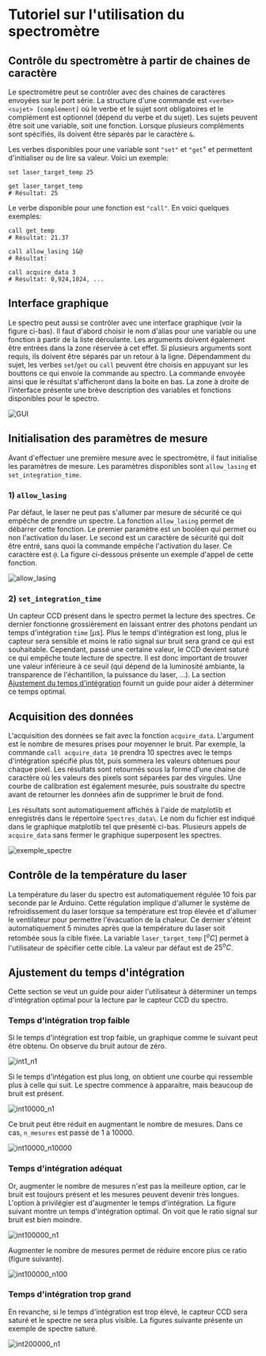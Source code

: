 # Tutoriel sur l'utilisation du spectromètre


## Contrôle du spectromètre à partir de chaines de caractère
Le spectromètre peut se contrôler avec des chaines de caractères envoyées sur le port série.
La structure d'une commande est `<verbe> <sujet> [complément]` où le verbe et le sujet sont obligatoires et le complément est optionnel (dépend du verbe et du sujet).
Les sujets peuvent être soit une variable, soit une fonction.
Lorsque plusieurs compléments sont spécifiés, ils doivent être séparés par le caractère `&`.

Les verbes disponibles pour une variable sont `"set"` et `"get`" et permettent d'initialiser ou de lire sa valeur.
Voici un exemple:
```
set laser_target_temp 25

get laser_target_temp
# Résultat: 25
```

Le verbe disponible pour une fonction est `"call"`.
En voici quelques exemples:
```
call get_temp
# Résultat: 21.37

call allow_lasing 1&@
# Résultat:

call acquire_data 3
# Résultat: 0,924,1024, ...
```


## Interface graphique
Le spectro peut aussi se contrôler avec une interface graphique (voir la figure ci-bas).
Il faut d'abord choisir le nom d'alias pour une variable ou une fonction à partir de la liste déroulante.
Les arguments doivent également être entrées dans la zone réservée à cet effet.
Si plusieurs arguments sont requis, ils doivent être séparés par un retour à la ligne.
Dépendamment du sujet, les verbes `set`/`get` ou `call` peuvent être choisis en appuyant sur les bouttons ce qui envoie la commande au spectro.
La commande envoyée ainsi que le résultat s'afficheront dans la boite en bas.
La zone à droite de l'interface présente une brève description des variables et fonctions disponibles pour le spectro.

![GUI](gui.png "GUI")


## Initialisation des paramètres de mesure
Avant d'effectuer une première mesure avec le spectromètre, il faut initialise les paramètres de mesure.
Les paramètres disponibles sont `allow_lasing` et `set_integration_time`.


### 1) `allow_lasing`
Par défaut, le laser ne peut pas s'allumer par mesure de sécurité ce qui empêche de prendre un spectre.
La fonction `allow_lasing` permet de débarrer cette fonction.
Le premier paramètre est un booléen qui permet ou non l'activation du laser.
Le second est un caractère de sécurité qui doit être entré, sans quoi la commande empêche l'activation du laser.
Ce caractère est `@`.
La figure ci-dessous présente un exemple d'appel de cette fonction.

![allow_lasing](allow_lasing.png "allow_lasing")


### 2) `set_integration_time`
Un capteur CCD présent dans le spectro permet la lecture des spectres.
Ce dernier fonctionne grossièrement en laissant entrer des photons pendant un temps d'intégration `time` [$\mu s$].
Plus le temps d'intégration est long, plus le capteur sera sensible et moins le ratio signal sur bruit sera grand ce qui est souhaitable.
Cependant, passé une certaine valeur, le CCD devient saturé ce qui empêche toute lecture de spectre.
Il est donc important de trouver une valeur inférieure à ce seuil (qui dépend de la luminosité ambiante, la transparence de l'échantillon, la puissance du laser, ...).
La section [Ajustement du temps d'intégration](#ajustement-du-temps-dintégration) fournit un guide pour aider à déterminer ce temps optimal.


## Acquisition des données
L'acquisition des données se fait avec la fonction `acquire_data`.
L'argument est le nombre de mesures prises pour moyenner le bruit.
Par exemple, la commande `call acquire_data 10` prendra 10 spectres avec le temps d'intégration spécifié plus tôt, puis sommera les valeurs obtenues pour chaque pixel.
Les résultats sont retournés sous la forme d'une chaine de caractère où les valeurs des pixels sont séparées par des virgules.
Une courbe de calibration est également mesurée, puis soustraite du spectre avant de retourner les données afin de supprimer le bruit de fond.

Les résultats sont automatiquement affichés à l'aide de matplotlib et enregistrés dans le répertoire `Spectres_data\`.
Le nom du fichier est indiqué dans le graphique matplotlib tel que présenté ci-bas.
Plusieurs appels de `acquire_data` sans fermer le graphique superposent les spectres.

![exemple_spectre](spectre.png "exemple spectre")


## Contrôle de la température du laser
La température du laser du spectro est automatiquement régulée 10 fois par seconde par le Arduino.
Cette régulation implique d'allumer le système de refroidissement du laser lorsque sa température est trop élevée et d'allumer le ventilateur pour permettre l'évacuation de la chaleur.
Ce dernier s'éteint automatiquement 5 minutes après que la température du laser soit retombée sous la cible fixée.
La variable `laser_target_temp` [$^oC$] permet à l'utilisateur de spécifier cette cible.
La valeur par défaut est de $25^oC$.


## Ajustement du temps d'intégration
Cette section se veut un guide pour aider l'utilisateur à déterminer un temps d'intégration optimal pour la lecture par le capteur CCD du spectro.


### Temps d'intégration trop faible
Si le temps d'intégration est trop faible, un graphique comme le suivant peut être obtenu.
On observe du bruit autour de zéro.

![int1_n1](debugging/int1_n1.png "int1_n1")

Si le temps d'intégation est plus long, on obtient une courbe qui ressemble plus à celle qui suit.
Le spectre commence à apparaitre, mais beaucoup de bruit est présent.

![int10000_n1](debugging/int10000_n1.png "int10000_n1")

Ce bruit peut être réduit en augmentant le nombre de mesures.
Dans ce cas, `n_mesures` est passé de 1 à 10000.

![int10000_n10000](debugging/int10000_n10000.png "int10000_n10000")


### Temps d'intégration adéquat
Or, augmenter le nombre de mesures n'est pas la meilleure option, car le bruit est toujours présent et les mesures peuvent devenir très longues.
L'option à privilégier est d'augmenter le temps d'intégration.
La figure suivant montre un temps d'intégration optimal.
On voit que le ratio signal sur bruit est bien moindre.

![int100000_n1](debugging/int100000_n1.png "int100000_n1")

Augmenter le nombre de mesures permet de réduire encore plus ce ratio (figure suivante).

![int100000_n100](debugging/int100000_n100.png "int100000_n100")


### Temps d'intégration trop grand
En revanche, si le temps d'intégration est trop élevé, le capteur CCD sera saturé et le spectre ne sera plus visible.
La figures suivante présente un exemple de spectre saturé.

![int200000_n1](debugging/int200000_n1.png "int100000_n1")

